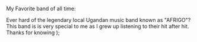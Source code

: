 My Favorite band of all time:

Ever hard of the legendary local Ugandan music band known as "AFRIGO"?
This band is is very special to me as I grew up listening to their hit after hit.
Thanks for knowing );